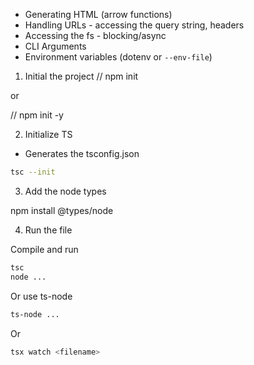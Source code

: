 - Generating HTML (arrow functions)
- Handling URLs - accessing the query string, headers 
- Accessing the fs - blocking/async
- CLI Arguments 
- Environment variables (dotenv or `--env-file`)


1. Initial the project
// npm init

or 

// npm init -y

2. Initialize TS

- Generates the tsconfig.json

```bash
tsc --init
```


3. Add the node types

npm install @types/node


4. Run the file

Compile and run 

```bash
tsc 
node ... 
```
Or use ts-node

```bash
ts-node ... 
```

Or 

```bash
tsx watch <filename>
```